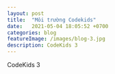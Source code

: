 ```yaml
---
layout: post
title:  "Môi trường Codekids"
date:   2021-05-04 18:05:52 +0700
categories: blog
featureImage: /images/blog-3.jpg
description: CodeKids 3
---
```



CodeKids 3
